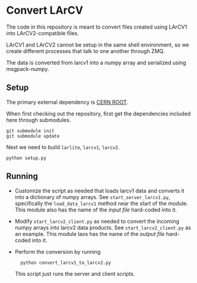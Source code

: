 # Convert LArCV

The code in this repository is meant to convert files created using LArCV1 into LArCV2-compatible files.

LArCV1 and LArCV2 cannot be setup in the same shell environment, so we create different
processes that talk to one another through ZMQ.

The data is converted from larcv1 into a numpy array and serialized using msgpack-numpy.

## Setup

The primary external dependency is [CERN ROOT](https://github.com/root-project/root).

When first checking out the repository, first get the dependencies included here through
submodules.

    git submodule init
    git submodule update

Next we need to build `larlite`, `larcv1`, `larcv2`.

    python setup.py


## Running

* Customize the script as needed that loads larcv1 data and converts it into a dictionary of numpy arrays.
  See `start_server_larcv1.py`, specifically the `load_data_larcv1` method near the start of the module.
  This module also has the name of the *input file* hard-coded into it.

* Modify `start_larcv2_client.py` as needed to convert the incoming numpy arrays into larcv2 data products.
  See `start_larcv2_client.py` as an example.
  This module laos has the name of the *output file* hard-coded into it.
  
* Perform the conversion by running

        python convert_larcv1_to_larcv2.py

  This script just runs the server and client scripts.



